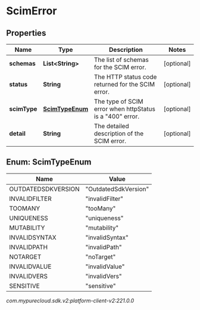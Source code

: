 # ScimError


## Properties

| Name | Type | Description | Notes |
| ------------ | ------------- | ------------- | ------------- |
| **schemas** | **List&lt;String&gt;** | The list of schemas for the SCIM error. |  [optional] |
| **status** | **String** | The HTTP status code returned for the SCIM error. |  [optional] |
| **scimType** | [**ScimTypeEnum**](#Enum--ScimTypeEnum) | The type of SCIM error when httpStatus is a \"400\" error. |  [optional] |
| **detail** | **String** | The detailed description of the SCIM error. |  [optional] |


## Enum: ScimTypeEnum

| Name | Value |
| ---- | ----- |
| OUTDATEDSDKVERSION | &quot;OutdatedSdkVersion&quot; | 
| INVALIDFILTER | &quot;invalidFilter&quot; | 
| TOOMANY | &quot;tooMany&quot; | 
| UNIQUENESS | &quot;uniqueness&quot; | 
| MUTABILITY | &quot;mutability&quot; | 
| INVALIDSYNTAX | &quot;invalidSyntax&quot; | 
| INVALIDPATH | &quot;invalidPath&quot; | 
| NOTARGET | &quot;noTarget&quot; | 
| INVALIDVALUE | &quot;invalidValue&quot; | 
| INVALIDVERS | &quot;invalidVers&quot; | 
| SENSITIVE | &quot;sensitive&quot; | 




_com.mypurecloud.sdk.v2:platform-client-v2:221.0.0_
